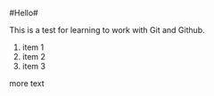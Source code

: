 #Hello#

This is a test for learning to work with Git and Github.

 1. item 1
 2. item 2
 3. item 3

more text